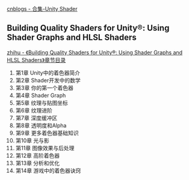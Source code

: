 [cnblogs - 合集-Unity Shader](https://www.cnblogs.com/zhyan8/collections/13166)

## Building Quality Shaders for Unity®: Using Shader Graphs and HLSL Shaders

[zhihu - 《Building Quality Shaders for Unity®: Using Shader Graphs and HLSL Shaders》章节目录](https://zhuanlan.zhihu.com/p/688637536)

1. 第1章 Unity中的着色器简介
2. 第2章 Shader开发中的数学
3. 第3章 你的第一个着色器
4. 第4章 Shader Graph
5. 第5章 纹理与贴图坐标
6. 第6章 纹理进阶
7. 第7章 深度缓冲区
8. 第8章 透明度和Alpha
9. 第9章 更多着色器基础知识
10. 第10章 光与影
11. 第11章 图像效果与后处理
12. 第12章 高阶着色器
13. 第13章 分析和优化
14. 第14章 游戏中的着色器诀窍